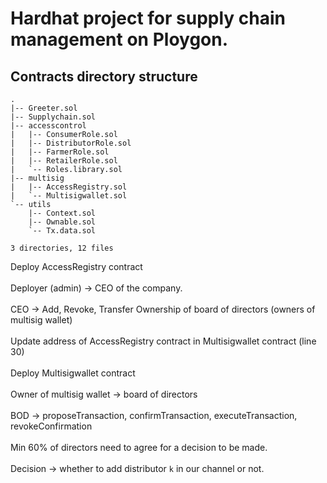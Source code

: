 # Hardhat project for supply chain management on Ploygon. 

## Contracts directory structure
```
.
|-- Greeter.sol
|-- Supplychain.sol
|-- accesscontrol
|   |-- ConsumerRole.sol
|   |-- DistributorRole.sol
|   |-- FarmerRole.sol
|   |-- RetailerRole.sol
|   `-- Roles.library.sol
|-- multisig
|   |-- AccessRegistry.sol
|   `-- Multisigwallet.sol
`-- utils
    |-- Context.sol
    |-- Ownable.sol
    `-- Tx.data.sol

3 directories, 12 files

```

Deploy AccessRegistry contract <br></br>
Deployer (admin) -> CEO of the company.<br></br>
CEO -> Add, Revoke, Transfer Ownership of board of directors (owners of multisig wallet) <br></br>
Update address of AccessRegistry contract in Multisigwallet contract (line 30) <br></br>
Deploy Multisigwallet contract <br></br>
Owner of multisig wallet -> board of directors <br></br>
BOD -> proposeTransaction, confirmTransaction, executeTransaction, revokeConfirmation<br></br>
Min 60% of directors need to agree for a decision to be made.<br></br>
Decision -> whether to add distributor `k` in our channel or not. <br></br>
